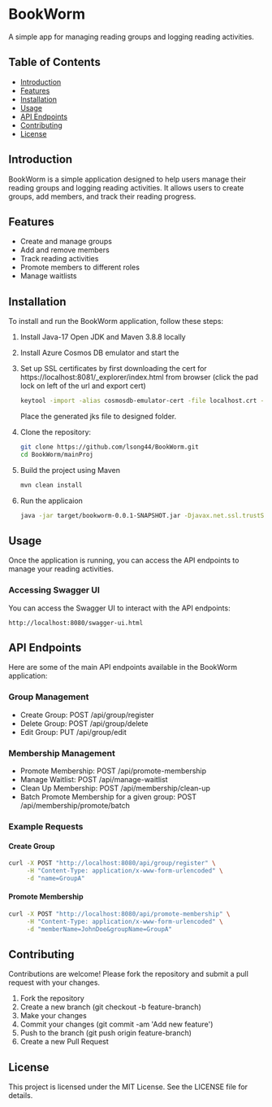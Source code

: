 # BookWorm

A simple app for managing reading groups and logging reading activities.

## Table of Contents

- [Introduction](#introduction)
- [Features](#features)
- [Installation](#installation)
- [Usage](#usage)
- [API Endpoints](#api-endpoints)
- [Contributing](#contributing)
- [License](#license)

## Introduction

BookWorm is a simple application designed to help users manage their reading groups and logging reading activities. It allows users to create groups, add members, and track their reading progress.

## Features

- Create and manage groups
- Add and remove members
- Track reading activities
- Promote members to different roles
- Manage waitlists

## Installation

To install and run the BookWorm application, follow these steps:

1. Install Java-17 Open JDK and Maven 3.8.8 locally
1. Install Azure Cosmos DB emulator and start the
1. Set up SSL certificates by first downloading the cert for https://localhost:8081/_explorer/index.html from browser (click the pad lock on left of the url and export cert)

    ```sh
    keytool -import -alias cosmosdb-emulator-cert -file localhost.crt -keystore cosmosdb-emulator.jks -storepass cosmos
    ```
    
    Place the generated jks file to designed folder.

1. Clone the repository:

   ```sh
   git clone https://github.com/lsong44/BookWorm.git
   cd BookWorm/mainProj
   ```
1. Build the project using Maven

    ```sh
    mvn clean install
    ```   

1. Run the applicaion

    ```sh
    java -jar target/bookworm-0.0.1-SNAPSHOT.jar -Djavax.net.ssl.trustStorePassword=cosmos -Djavax.net.ssl.trustStore=C:/path/to/cosmosdb-emulator.jks
    ```

## Usage
Once the application is running, you can access the API endpoints to manage your reading activities.

### Accessing Swagger UI
You can access the Swagger UI to interact with the API endpoints:
```
http://localhost:8080/swagger-ui.html
```

## API Endpoints
Here are some of the main API endpoints available in the BookWorm application:

### Group Management
- Create Group: POST /api/group/register
- Delete Group: POST /api/group/delete
- Edit Group: PUT /api/group/edit

### Membership Management
- Promote Membership: POST /api/promote-membership
- Manage Waitlist: POST /api/manage-waitlist
- Clean Up Membership: POST /api/membership/clean-up
- Batch Promote Membership for a given group: POST /api/membership/promote/batch

### Example Requests
#### Create Group
```sh
curl -X POST "http://localhost:8080/api/group/register" \
     -H "Content-Type: application/x-www-form-urlencoded" \
     -d "name=GroupA"
 ```

#### Promote Membership
```sh
curl -X POST "http://localhost:8080/api/promote-membership" \
     -H "Content-Type: application/x-www-form-urlencoded" \
     -d "memberName=JohnDoe&groupName=GroupA"
```

## Contributing
Contributions are welcome! Please fork the repository and submit a pull request with your changes.

1. Fork the repository
1. Create a new branch (git checkout -b feature-branch)
1. Make your changes
1. Commit your changes (git commit -am 'Add new feature')
1. Push to the branch (git push origin feature-branch)
1. Create a new Pull Request

## License
This project is licensed under the MIT License. See the LICENSE file for details.